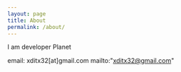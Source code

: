 ```yaml
---
layout: page
title: About
permalink: /about/
---
```


I am developer Planet

email: xditx32[at]gmail.com mailto:"xditx32@gmail.com"
